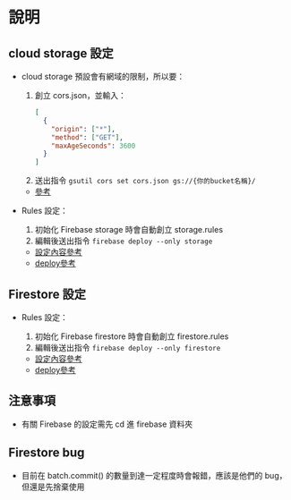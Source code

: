 # 說明

## cloud storage 設定

- cloud storage 預設會有網域的限制，所以要：
  1. 創立 cors.json，並輸入：
     ```json
     [
       {
         "origin": ["*"],
         "method": ["GET"],
         "maxAgeSeconds": 3600
       }
     ]
     ```
  2. 送出指令 `gsutil cors set cors.json gs://{你的bucket名稱}/`

  - [參考](https://stackoverflow.com/questions/37760695/firebase-storage-and-access-control-allow-origin/37765371)


- Rules 設定：
  1. 初始化 Firebase storage 時會自動創立 storage.rules
  2. 編輯後送出指令 `firebase deploy --only storage`

  - [設定內容參考](https://firebase.google.com/docs/rules/basics)
  - [deploy參考](https://firebase.google.com/docs/rules/manage-deploy)

## Firestore 設定

- Rules 設定：
  1. 初始化 Firebase firestore 時會自動創立 firestore.rules
  2. 編輯後送出指令 `firebase deploy --only firestore`

  - [設定內容參考](https://firebase.google.com/docs/rules/basics)
  - [deploy參考](https://firebase.google.com/docs/rules/manage-deploy)

## 注意事項

- 有關 Firebase 的設定需先 cd 進 firebase 資料夾

## Firestore bug

- 目前在 batch.commit() 的數量到達一定程度時會報錯，應該是他們的 bug，但還是先捨棄使用